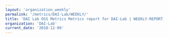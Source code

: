 ```yaml
---
layout: 'organization_weekly'
permalink: '/metrics/DAI-Lab/WEEKLY/'
title: 'DAI Lab OSS Metrics Metrics report for DAI-Lab | WEEKLY-REPORT-2018-12-09'
organization: 'DAI-Lab'
current_date: '2018-12-09'
---
```

